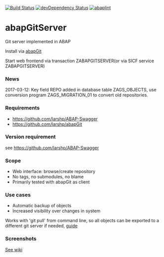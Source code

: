 [![Build Status](https://travis-ci.org/larshp/abapGitServer.svg?branch=master)](https://travis-ci.org/larshp/abapGitServer)
[![devDependency Status](https://david-dm.org/larshp/abapGitServer/dev-status.svg)](https://david-dm.org/larshp/abapGitServer?type=dev)
[![abaplint](http://abaplint.org/badges/larshp/abapGitServer)](http://abaplint.org/project/larshp/abapGitServer)

# abapGitServer
Git server implemented in ABAP

Install via [abapGit](http://www.abapgit.org)

Start web frontend via transaction ZABAPGITSERVER(or via SICF service ZABAPGITSERVER)

### News
2017-03-12: Key field REPO added in database table ZAGS_OBJECTS, use conversion program ZAGS_MIGRATION_01 to convert old repositories.

### Requirements
- https://github.com/larshp/ABAP-Swagger
- https://github.com/larshp/abapGit

### Version requirement
see https://github.com/larshp/ABAP-Swagger

### Scope
- Web interface: browse/create repository
- No tags, no submodules, no blame
- Primarily tested with abapGit as client

### Use cases
- Automatic backup of objects
- Increased visibility over changes in system

Works with 'git pull' from command line, so all objects can be exported to a different git server if needed, [guide](https://help.github.com/articles/importing-a-git-repository-using-the-command-line/)

### Screenshots
[See wiki](https://github.com/larshp/abapGitServer/wiki/Screenshots)
